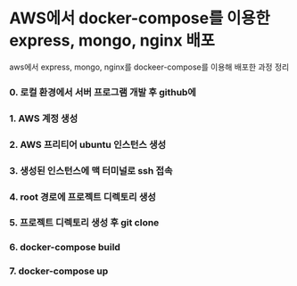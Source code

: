 # AWS에서 docker-compose를 이용한 express, mongo, nginx 배포
aws에서 express, mongo, nginx를 dockeer-compose를 이용해 배포한 과정 정리

### 0. 로컬 환경에서 서버 프로그램 개발 후 github에 

### 1. AWS 계정 생성

### 2. AWS 프리티어 ubuntu 인스턴스 생성

### 3. 생성된 인스턴스에 맥 터미널로 ssh 접속

### 4. root 경로에 프로젝트 디렉토리 생성

### 5. 프로젝트 디렉토리 생성 후 git clone

### 6. docker-compose build

### 7. docker-compose up